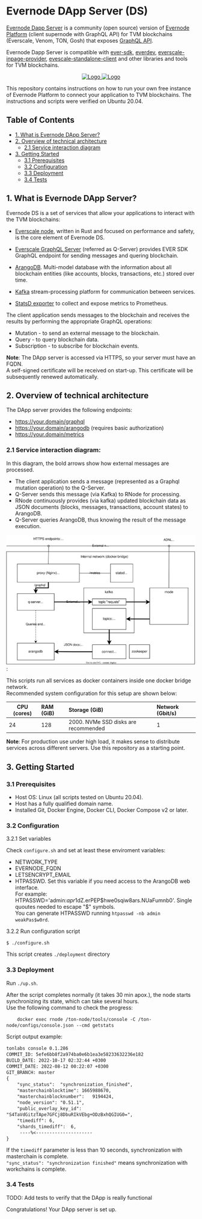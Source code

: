 # Evernode DApp Server (DS)

[Evernode Dapp Server](https://docs.evercloud.dev/products/dapp-server-ds) is a community (open source) version of [Evernode Platform](https://docs.evercloud.dev/) (client supernode with GraphQL API) for TVM blockchains (Everscale, Venom, TON, Gosh) that exposes [GraphQL API](https://docs.evercloud.dev/reference/graphql-api).

Evernode Dapp Server is compatible with [ever-sdk](https://github.com/tonlabs/ever-sdk), [everdev](https://github.com/tonlabs/everdev), [everscale-inpage-provider](https://github.com/broxus/everscale-inpage-provider), [evescale-standalone-client](https://github.com/broxus/everscale-inpage-provider) and other libraries and tools for TVM blockchains.

<p align="center">
  <a href="https://docs.everscale.network/">
    <img src="https://4031793516-files.gitbook.io/~/files/v0/b/gitbook-x-prod.appspot.com/o/spaces%2FCmimRVYKp3FChIIdVQ51%2Fuploads%2Fg8DCzYhXFbskTt0odAR4%2FEverscale%20Logo.png?alt=media&token=9484b624-6456-47b4-9757-c0fa43f4caa7" alt="Logo"   height="100">
  </a>
  <a href="https://github.com/venom-blockchain/developer-program">
    <img src="https://raw.githubusercontent.com/venom-blockchain/developer-program/main/vf-dev-program.png" alt="Logo" height="100">
  </a>
</p>

This repository contains instructions on how to run your own free instance of Evernode Platform to connect your application to TVM blockchains.
The instructions and scripts were verified on Ubuntu 20.04.

## Table of Contents

-   [1. What is Evernode DApp Server?](#1-what-is-evernode-dapp-server)
-   [2. Overview of technical architecture](#2-overview-of-technical-architecture)
    -   [2.1 Service interaction diagram](#21-service-interaction-diagram)
-   [3. Getting Started](#3-getting-started)
    -   [3.1 Prerequisites](#31-prerequisites)
    -   [3.2 Configuration](#32-configuration)
    -   [3.3 Deployment](#33-deployment)
    -   [3.4 Tests](#34-tests)

## 1. What is Evernode DApp Server?

 Evernode DS is a set of services that allow your applications to interact with the TVM blockchains:

-   [Everscale node](https://github.com/tonlabs/ton-labs-node), written in Rust and focused on performance and safety,
    is the core element of Evernode DS.

-   [Everscale GraphQL Server](https://github.com/tonlabs/ton-q-server) (referred as Q-Server) provides EVER SDK GraphQL
    endpoint for sending messages and quering blockchain.

-   [ArangoDB](https://www.arangodb.com/documentation/). Multi-model database with the information about all
    blockchain entities (like accounts, blocks, transactions, etc.) stored over time.

-   [Kafka](https://kafka.apache.org/documentation/) stream-processing platform for communication between services.

-   [StatsD exporter](....) to collect and expose metrics to Prometheus.

The client application sends messages to the blockchain and receives the results by performing the appropriate GraphQL operations:
-   Mutation - to send an external message to the blockchain.
-   Query - to query blockchain data.
-   Subscription - to subscribe for blockchain events.

**Note**: The DApp server is accessed via HTTPS, so your server must have an FQDN.\
A self-signed certificate will be received on start-up. This certificate will be subsequently renewed automatically.

## 2. Overview of technical architecture

The DApp server provides the following endpoints:

-   https://your.domain/graphql
-   https://your.domain/arangodb (requires basic authorization)
-   https://your.domain/metrics

### 2.1 Service interaction diagram:
In this diagram, the bold arrows show how external messages are processed.
- The client application sends a message (represented as a Graphql mutation operation) to the Q-Server.
- Q-Server sends this message (via Kafka) to RNode for processing.
- RNode continuously provides (via kafka) updated blockchain data as JSON documents (blocks, messages, transactions, account states) to ArangoDB.
- Q-Server queries ArangoDB, thus knowing the result of the message execution.


![Services interaction](./docs/system_components.svg):

This scripts run all services as docker containers inside one docker bridge network.\
Recommended system configuration for this setup are shown below:

| CPU (cores) | RAM (GiB) | Storage (GiB)                        | Network (Gbit/s) |
| ----------- | :-------- | :----------------------------------- | :--------------- |
| 24          | 128       | 2000. NVMe SSD disks are recommended | 1                |
 
**Note**: For production use under high load, it makes sense to distribute services across different servers. Use this repository as a starting point.

## 3. Getting Started

### 3.1 Prerequisites
- Host OS: Linux (all scripts tested on Ubuntu 20.04). 
- Host has a fully qualified domain name.
- Installed Git, Docker Engine, Docker CLI, Docker Compose v2 or later.

### 3.2 Configuration

3.2.1 Set variables

Check `configure.sh` and set at least these enviroment variables:

- NETWORK_TYPE
- EVERNODE_FQDN
- LETSENCRYPT_EMAIL
- HTPASSWD. Set this variable if you need access to the ArangoDB web interface.\
  For example: HTPASSWD='admin:$apr1$dZ.erPEP$hwe0sqiw8ars.NUaFumnb0'. Single quoutes needed to escape "$" symbols.\
  You can generate HTPASSWD running  `htpasswd -nb admin weakPas$w0rd`.

3.2.2 Run configuration script

```
$ ./configure.sh
```

This script creates `./deployment` directory

### 3.3 Deployment

Run `./up.sh`.

After the script completes normally (it takes 30 min apox.), the node starts synchronizing its state, which can take several hours.\
Use the following command to check the progress:

```
    docker exec rnode /ton-node/tools/console -C /ton-node/configs/console.json --cmd getstats
```

Script output example:

```
tonlabs console 0.1.286
COMMIT_ID: 5efe6bb8f2a974ba0e6b1ea3e58233632236e182
BUILD_DATE: 2022-10-17 02:32:44 +0300
COMMIT_DATE: 2022-08-12 00:22:07 +0300
GIT_BRANCH: master
{
	"sync_status":	"synchronization_finished",
	"masterchainblocktime":	1665988670,
	"masterchainblocknumber":	9194424,
	"node_version":	"0.51.1",
	"public_overlay_key_id":	"S4TaVdGitzTApe7GFCj8DbuRIkVEbg+ODzBxhQGIUG0=",
	"timediff":	6,
	"shards_timediff":	6,
     ----%<---------------------
}
```

If the `timediff` parameter is less than 10 seconds, synchronization with masterchain is complete.\
`"sync_status": "synchronization finished"` means synchronization with workchains is complete.

### 3.4 Tests

TODO: Add tests to verify that the DApp is really functional

Congratulations! Your DApp server is set up.
